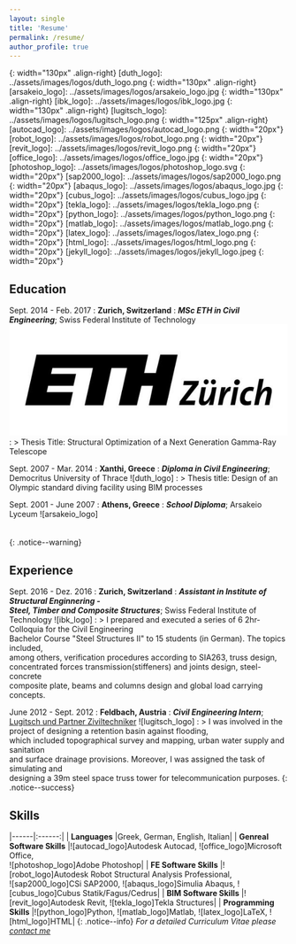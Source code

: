 ```yaml
---
layout: single
title: 'Resume'
permalink: /resume/
author_profile: true
---
```

[eth_logo]: ../assets/images/logos/eth_logo.jpg
{: width="130px" .align-right}
[duth_logo]: ../assets/images/logos/duth_logo.png
{: width="130px" .align-right}
[arsakeio_logo]: ../assets/images/logos/arsakeio_logo.jpg
{: width="130px" .align-right}
[ibk_logo]: ../assets/images/logos/ibk_logo.jpg
{: width="130px" .align-right}
[lugitsch_logo]: ../assets/images/logos/lugitsch_logo.png
{: width="125px" .align-right}
[autocad_logo]: ../assets/images/logos/autocad_logo.png
{: width="20px"}
[robot_logo]: ../assets/images/logos/robot_logo.png
{: width="20px"}
[revit_logo]: ../assets/images/logos/revit_logo.png
{: width="20px"}
[office_logo]: ../assets/images/logos/office_logo.jpg
{: width="20px"}
[photoshop_logo]: ../assets/images/logos/photoshop_logo.svg
{: width="20px"}
[sap2000_logo]: ../assets/images/logos/sap2000_logo.png
{: width="20px"}
[abaqus_logo]: ../assets/images/logos/abaqus_logo.jpg
{: width="20px"}
[cubus_logo]: ../assets/images/logos/cubus_logo.jpg
{: width="20px"}
[tekla_logo]: ../assets/images/logos/tekla_logo.png
{: width="20px"}
[python_logo]: ../assets/images/logos/python_logo.png
{: width="20px"}
[matlab_logo]: ../assets/images/logos/matlab_logo.png
{: width="20px"}
[latex_logo]: ../assets/images/logos/latex_logo.png
{: width="20px"}
[html_logo]: ../assets/images/logos/html_logo.png
{: width="20px"}
[jekyll_logo]: ../assets/images/logos/jekyll_logo.jpeg
{: width="20px"}

Education
---------

Sept. 2014 - Feb. 2017
  : **Zurich, Switzerland**
  : ***MSc ETH in Civil Engineering***; Swiss Federal Institute of Technology ![eth_logo]
  : > Thesis Title: Structural Optimization of a Next Generation Gamma-Ray Telescope

Sept. 2007 - Mar. 2014
  : **Xanthi, Greece**
  : ***Diploma in Civil Engineering***; Democritus University of Thrace ![duth_logo]
  : > Thesis title: Design of an Olympic standard diving facility using BIM processes

Sept. 2001 - June 2007
  : **Athens, Greece**
  : ***School Diploma***; Arsakeio Lyceum ![arsakeio_logo]
  <br>
  <br>
  <br>
  {: .notice--warning}

Experience
----------

Sept. 2016 - Dez. 2016
  : **Zurich, Switzerland**
  : ***Assistant in Institute of Structural Enginnering -<br>Steel, Timber and Composite Structures***; Swiss Federal Institute of Technology ![ibk_logo]
  : > I prepared and executed a series of 6 2hr-Colloquia for the Civil Engineering<br>Bachelor Course "Steel Structures II" to 15 students (in German). The topics included,<br>among others, verification procedures according to SIA263, truss design,<br> concentrated forces transmission(stiffeners) and joints design, steel-concrete<br>composite plate, beams and columns design and global load carrying concepts.  

June 2012 - Sept. 2012
  : **Feldbach, Austria**
  : ***Civil Engineering Intern***; [Lugitsch und Partner Ziviltechniker](http://www.zt.lugitsch.at/cms/) ![lugitsch_logo]
  : > I was involved in the project of designing a retention basin against flooding,<br>which included topographical survey and mapping, urban water supply and sanitation<br>and surface drainage provisions. Moreover, I was assigned the task of simulating and<br>designing a 39m steel space truss tower for telecommunication purposes.
  {: .notice--success}

Skills
----------

|------|:------:|
| **Languages** |Greek, German, English, Italian|
| **Genreal Software Skills** |![autocad_logo]Autodesk Autocad, ![office_logo]Microsoft Office,<br>![photoshop_logo]Adobe Photoshop|
| **FE Software Skills** |![robot_logo]Autodesk Robot Structural Analysis Professional,<br>![sap2000_logo]CSi SAP2000, ![abaqus_logo]Simulia Abaqus, ![cubus_logo]Cubus Statik/Fagus/Cedrus|
| **BIM Software Skills** |![revit_logo]Autodesk Revit, ![tekla_logo]Tekla Structures|
| **Programming Skills** |![python_logo]Python, ![matlab_logo]Matlab, ![latex_logo]LaTeX, ![html_logo]HTML|
{: .notice--info}
*For a detailed Curriculum Vitae please [contact me](mailto:spirosdag@gmail.com)*
